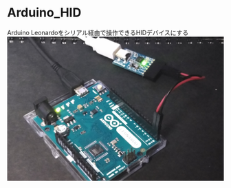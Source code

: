 # Arduino_HID
Arduino Leonardoをシリアル経由で操作できるHIDデバイスにする
![image](https://github.com/ni-n-ja/Arduino_HID/raw/master/image.jpg)
